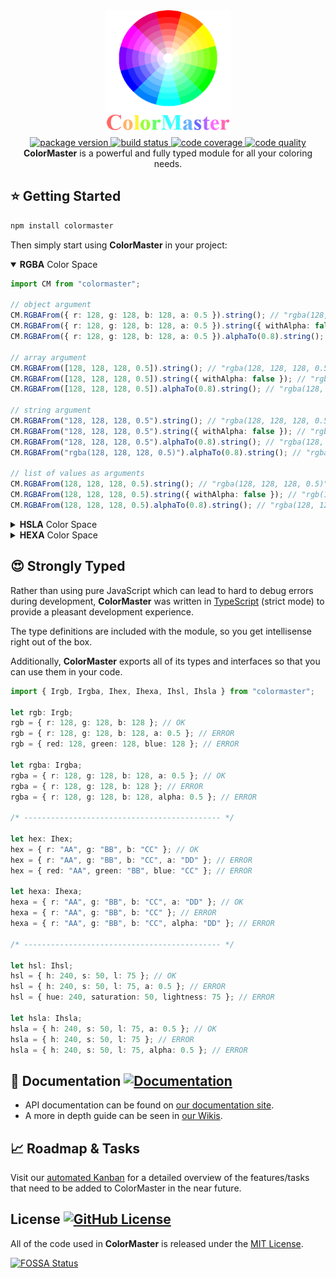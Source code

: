 <!-- markdownlint-disable no-inline-html -->
<!-- markdownlint-disable first-line-heading -->
<div align="center">
  <a href="https://github.com/lbragile/ColorMaster">
    <img src="public/logo.png" width="200" height="200" alt="ColorMaster Logo" />
  </a>
</div>

<div align="center">
  <a href="https://www.npmjs.com/package/colormaster">
    <img alt="package version" src="https://img.shields.io/npm/v/colormaster?label=NPM&logo=npm&style=flat-square" />
  </a>
  <a href="https://github.com/lbragile/ColorMaster/actions">
    <img alt="build status" src="https://img.shields.io/github/workflow/status/lbragile/ColorMaster/Testing?color=%2300D800&label=Build&logo=github&style=flat-square" />
  </a>
  <a href="https://codecov.io/gh/lbragile/ColorMaster">
    <img alt='code coverage' src="https://img.shields.io/codecov/c/github/lbragile/colormaster/develop?color=%2300D800&label=Coverage&logo=codecov&style=flat-square"/>
  </a>
  <a href="https://www.codefactor.io/repository/github/lbragile/colormaster">
    <img alt="code quality" src="https://img.shields.io/codefactor/grade/github/lbragile/ColorMaster/develop?color=%2300D800&label=Code%20Quality&logo=codefactor&style=flat-square" />
  </a>
</div>

<div align="center">
  <strong>ColorMaster</strong> is a powerful and fully typed module for all your coloring needs.
</div>
<!-- markdownlint-enable first-line-heading -->
<!-- markdownlint-enable no-inline-html -->

## ⭐ Getting Started

```markdown
npm install colormaster
```

Then simply start using **ColorMaster** in your project:

<!-- markdownlint-disable no-inline-html -->
<details open>
<summary><b>RGBA</b> Color Space</summary>

```ts
import CM from "colormaster";

// object argument
CM.RGBAFrom({ r: 128, g: 128, b: 128, a: 0.5 }).string(); // "rgba(128, 128, 128, 0.5)"
CM.RGBAFrom({ r: 128, g: 128, b: 128, a: 0.5 }).string({ withAlpha: false }); // "rgb(128, 128, 128)"
CM.RGBAFrom({ r: 128, g: 128, b: 128, a: 0.5 }).alphaTo(0.8).string(); // "rgba(128, 128, 128, 0.8)"

// array argument
CM.RGBAFrom([128, 128, 128, 0.5]).string(); // "rgba(128, 128, 128, 0.5)"
CM.RGBAFrom([128, 128, 128, 0.5]).string({ withAlpha: false }); // "rgb(128, 128, 128)"
CM.RGBAFrom([128, 128, 128, 0.5]).alphaTo(0.8).string(); // "rgba(128, 128, 128, 0.8)"

// string argument
CM.RGBAFrom("128, 128, 128, 0.5").string(); // "rgba(128, 128, 128, 0.5)"
CM.RGBAFrom("128, 128, 128, 0.5").string({ withAlpha: false }); // "rgb(128, 128, 128)"
CM.RGBAFrom("128, 128, 128, 0.5").alphaTo(0.8).string(); // "rgba(128, 128, 128, 0.8)"
CM.RGBAFrom("rgba(128, 128, 128, 0.5)").alphaTo(0.8).string(); // "rgba(128, 128, 128, 0.8)"

// list of values as arguments
CM.RGBAFrom(128, 128, 128, 0.5).string(); // "rgba(128, 128, 128, 0.5)"
CM.RGBAFrom(128, 128, 128, 0.5).string({ withAlpha: false }); // "rgb(128, 128, 128)"
CM.RGBAFrom(128, 128, 128, 0.5).alphaTo(0.8).string(); // "rgba(128, 128, 128, 0.8)"
```

</details>

<details>
<summary><b>HSLA</b> Color Space</summary>

```ts
import CM from "colormaster";

// object argument
CM.HSLAFrom({ h: 300, s: 50, l: 60, a: 0.5 }).string(); // "hsla(300, 50%, 60%, 0.5)"
CM.HSLAFrom({ h: 300, s: 50, l: 60, a: 0.5 }).string({ withAlpha: false }); // "hsl(300, 50%, 60%)"
CM.HSLAFrom({ h: 300, s: 50, l: 60, a: 0.5 }).alphaTo(0.8).string(); // "hsla(300, 50%, 60%, 0.8)"

// array argument
CM.HSLAFrom([300, 50, 60, 0.5]).string(); // "hsla(300, 50%, 60%, 0.5)"
CM.HSLAFrom([300, 50, 60, 0.5]).string({ withAlpha: false }); // "hsl(300, 50%, 60%)"
CM.HSLAFrom([300, 50, 60, 0.5]).alphaTo(0.8).string(); // "hsla(300, 50%, 60%, 0.8)"

// string argument
CM.HSLAFrom("300, 50%, 60, 0.5").string(); // "hsla(300, 50%, 60%, 0.5)"
CM.HSLAFrom("300, 50, 60%, 0.5").string({ withAlpha: false }); // "hsl(300, 50%, 60%)"
CM.HSLAFrom("300, 50%, 60%, 0.5").alphaTo(0.8).string(); // "hsla(300, 50%, 60%, 0.8)"
CM.HSLAFrom("hsla(300, 50%, 60%, 0.5)").alphaTo(0.8).string(); // "hsla(300, 50%, 60%, 0.8)"

// list of values as arguments
CM.HSLAFrom(300, 50, 60, 0.5).string(); // "hsla(300, 50%, 60%, 0.5)"
CM.HSLAFrom(300, 50, 60, 0.5).string({ withAlpha: false }); // "hsl(300, 50%, 60%)"
CM.HSLAFrom(300, 50, 60, 0.5).alphaTo(0.8).string(); // "hsla(300, 50%, 60%, 0.8)"
```

</details>

<details>
<summary><b>HEXA</b> Color Space</summary>

```ts
import CM from "colormaster";

// object argument
CM.HEXAFrom({ r: "45", g: "67", b: "89", a: "AB" }).string(); // "#456789AB"
CM.HEXAFrom({ r: "45", g: "67", b: "89", a: "AB" }).string({ withAlpha: false }); // "#456789"
CM.HEXAFrom({ r: "45", g: "67", b: "89", a: "AB" }).alphaTo("CC").string(); // "#456789CC"

// array argument
CM.HEXAFrom(["45", "67", "89", "AB"]).string(); // "#456789AB"
CM.HEXAFrom(["45", "67", "89", "AB"]).string({ withAlpha: false }); // "#456789"
CM.HEXAFrom(["45", "67", "89", "AB"]).alphaTo("CC").string(); // "#456789CC"

// string argument
CM.HEXAFrom("45, 67, 89, AB").string(); // "#456789AB"
CM.HEXAFrom("#456789AB").string(); // "#456789AB" ← 8-Digit Hex Input
CM.HEXAFrom("#456789").string(); // "#456789FF"
CM.HEXAFrom("#4567").string(); // "#44556677" ← 4-Digit Hex Input
CM.HEXAFrom("#456").string(); // "#445566FF"
CM.HEXAFrom("45, 67, 89, AB").string({ withAlpha: false }); // "#456789"
CM.HEXAFrom("45, 67, 89, AB").alphaTo("CC").string(); // "#456789CC"
CM.HEXAFrom("#456789AB").alphaTo("CC").string(); // "#456789CC"

// list of values as arguments
CM.HEXAFrom("45", "67", "89", "AB").string(); // "#456789AB"
CM.HEXAFrom("45", "67", "89", "AB").string({ withAlpha: false }); // "#456789"
CM.HEXAFrom("45", "67", "89", "AB").alphaTo("CC").string(); // "#456789CC"
```

**Note:** HEXA string are always returned in _upperCase_ by **ColorMaster**. If you prefer _lowerCase_ strings,
you can simply use (chain) the built in `toLowerCase()`. More information is available [here](https://developer.mozilla.org/en-US/docs/Web/JavaScript/Reference/Global_Objects/String/toLowerCase)

</details>

<!-- markdownlint-enable no-inline-html -->

## 😍 Strongly Typed

Rather than using pure JavaScript which can lead to hard to debug errors during development, **ColorMaster** was written in [TypeScript](https://www.typescriptlang.org/) (strict mode) to provide a pleasant development experience.

The type definitions are included with the module, so you get intellisense right out of the box.

Additionally, **ColorMaster** exports all of its types and interfaces so that you can use them in your code.

```ts
import { Irgb, Irgba, Ihex, Ihexa, Ihsl, Ihsla } from "colormaster";

let rgb: Irgb;
rgb = { r: 128, g: 128, b: 128 }; // OK
rgb = { r: 128, g: 128, b: 128, a: 0.5 }; // ERROR
rgb = { red: 128, green: 128, blue: 128 }; // ERROR

let rgba: Irgba;
rgba = { r: 128, g: 128, b: 128, a: 0.5 }; // OK
rgba = { r: 128, g: 128, b: 128 }; // ERROR
rgba = { r: 128, g: 128, b: 128, alpha: 0.5 }; // ERROR

/* -------------------------------------------- */

let hex: Ihex;
hex = { r: "AA", g: "BB", b: "CC" }; // OK
hex = { r: "AA", g: "BB", b: "CC", a: "DD" }; // ERROR
hex = { red: "AA", green: "BB", blue: "CC" }; // ERROR

let hexa: Ihexa;
hexa = { r: "AA", g: "BB", b: "CC", a: "DD" }; // OK
hexa = { r: "AA", g: "BB", b: "CC" }; // ERROR
hexa = { r: "AA", g: "BB", b: "CC", alpha: "DD" }; // ERROR

/* -------------------------------------------- */

let hsl: Ihsl;
hsl = { h: 240, s: 50, l: 75 }; // OK
hsl = { h: 240, s: 50, l: 75, a: 0.5 }; // ERROR
hsl = { hue: 240, saturation: 50, lightness: 75 }; // ERROR

let hsla: Ihsla;
hsla = { h: 240, s: 50, l: 75, a: 0.5 }; // OK
hsla = { h: 240, s: 50, l: 75 }; // ERROR
hsla = { h: 240, s: 50, l: 75, alpha: 0.5 }; // ERROR
```

## 📕 Documentation [![Documentation](https://img.shields.io/badge/Documentation-available-brightgreen?color=00D800&style=flat-square&logo=github)](https://lbragile.github.io/ColorMaster/)

- API documentation can be found on [our documentation site](https://lbragile.github.io/ColorMaster/).
- A more in depth guide can be seen in [our Wikis](https://github.com/lbragile/ColorMaster/wiki).

## 📈 Roadmap & Tasks

Visit our [automated Kanban](https://github.com/lbragile/ColorMaster/projects) for a detailed overview of the features/tasks that need to be added to ColorMaster in the near future.

## License [![GitHub License](https://img.shields.io/github/license/lbragile/colormaster?color=00D800&label=License&logo=github&style=flat-square)](https://github.com/lbragile/ColorMaster/blob/master/LICENSE)

All of the code used in **ColorMaster** is released under the [MIT License](https://github.com/lbragile/ColorMaster/blob/master/LICENSE).

[![FOSSA Status](https://app.fossa.com/api/projects/git%2Bgithub.com%2Flbragile%2FColorMaster.svg?type=large)](https://app.fossa.com/projects/git%2Bgithub.com%2Flbragile%2FColorMaster?utm_source=share_link)
